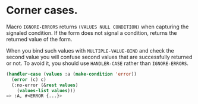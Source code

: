 # Corner cases.

Macro `IGNORE-ERRORS` returns `(VALUES NULL CONDITION)` when capturing the signaled condition.
If the form does not signal a condition, returns the returned value of the form.

When you bind such values with `MULTIPLE-VALUE-BIND` and check the second value you will confuse second values that are successfully returned or not.
To avoid it, you should use `HANDLER-CASE` rather than `IGNORE-ERRORS`.

```lisp
(handler-case (values :a (make-condition 'error))
  (error (c) c)
  (:no-error (&rest values)
    (values-list values)))
=> :A, #<ERROR {...}>
```
